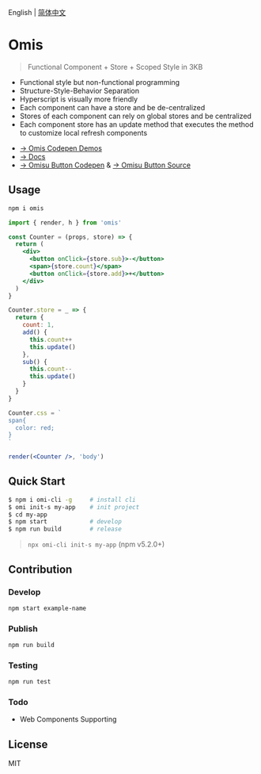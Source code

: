 English | [简体中文](./README.CN.md) 

# Omis

> Functional Component + Store + Scoped Style in 3KB

* Functional style but non-functional programming
* Structure-Style-Behavior Separation
* Hyperscript is visually more friendly
* Each component can have a store and be de-centralized
* Stores of each component can rely on global stores and be centralized
* Each component store has an update method that executes the method to customize local refresh components

- [→ Omis Codepen Demos](https://codepen.io/collection/XjLaRo/)
- [→ Docs](https://tencent.github.io/omi/site/omis/index.html)
- [→ Omisu Button Codepen](https://codepen.io/dntzhang-the-typescripter/pen/eqJNyy) & [→ Omisu Button Source](https://github.com/Tencent/omi/blob/master/packages/omisu/src/button/index.tsx#L8-L31)

## Usage

```bash
npm i omis
```

```jsx
import { render, h } from 'omis'

const Counter = (props, store) => {
  return (
    <div>
      <button onClick={store.sub}>-</button>
      <span>{store.count}</span>
      <button onClick={store.add}>+</button>
    </div>
  )
}

Counter.store = _ => {
  return {
    count: 1,
    add() {
      this.count++
      this.update()
    },
    sub() {
      this.count--
      this.update()
    }
  }
}

Counter.css = `
span{
  color: red;
}
`

render(<Counter />, 'body')
```

## Quick Start

```bash
$ npm i omi-cli -g     # install cli
$ omi init-s my-app    # init project
$ cd my-app            
$ npm start            # develop
$ npm run build        # release
```

> `npx omi-cli init-s my-app` (npm v5.2.0+)

## Contribution

### Develop

``` bash
npm start example-name
```

### Publish

``` bash
npm run build
```

### Testing

``` bash
npm run test
```

### Todo

* Web Components Supporting

## License

MIT 
